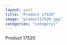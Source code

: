 ```yaml
---
layout: post
title: "Product 17520"
image: "product17520.jpg"
categories: "category1"
---
```

Product 17520
